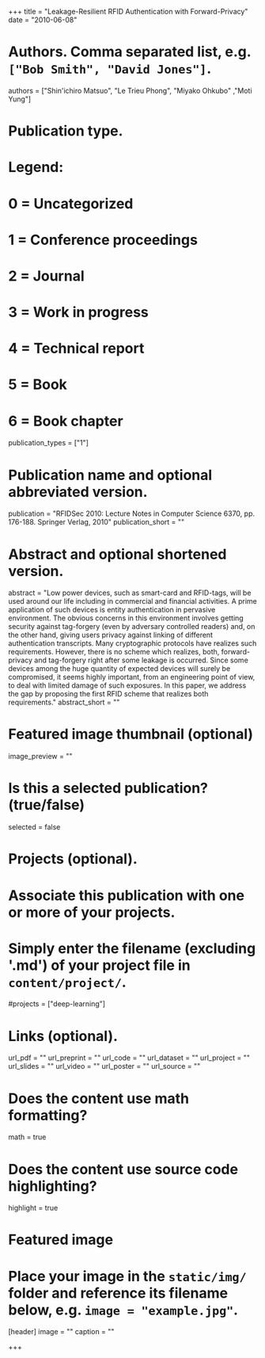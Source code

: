 +++
title = "Leakage-Resilient RFID Authentication with Forward-Privacy"
date = "2010-06-08"

# Authors. Comma separated list, e.g. `["Bob Smith", "David Jones"]`.
authors = ["Shin'ichiro Matsuo", "Le Trieu Phong", "Miyako Ohkubo" ,"Moti Yung"]

# Publication type.
# Legend:
# 0 = Uncategorized
# 1 = Conference proceedings
# 2 = Journal
# 3 = Work in progress
# 4 = Technical report
# 5 = Book
# 6 = Book chapter
publication_types = ["1"]

# Publication name and optional abbreviated version.
publication = "RFIDSec 2010: Lecture Notes in Computer Science 6370, pp. 176-188. Springer Verlag, 2010"
publication_short = ""

# Abstract and optional shortened version.
abstract = "Low power devices, such as smart-card and RFID-tags, will be used around our life including in commercial and financial activities. A prime application of such devices is entity authentication in pervasive environment. The obvious concerns in this environment involves getting security against tag-forgery (even by adversary controlled readers) and, on the other hand, giving users privacy against linking of different authentication transcripts. Many cryptographic protocols have realizes such requirements. However, there is no scheme which realizes, both, forward- privacy and tag-forgery right after some leakage is occurred. Since some devices among the huge quantity of expected devices will surely be compromised, it seems highly important, from an engineering point of view, to deal with limited damage of such exposures. In this paper, we address the gap by proposing the first RFID scheme that realizes both requirements."
abstract_short = ""

# Featured image thumbnail (optional)
image_preview = ""

# Is this a selected publication? (true/false)
selected = false

# Projects (optional).
#   Associate this publication with one or more of your projects.
#   Simply enter the filename (excluding '.md') of your project file in `content/project/`.
#projects = ["deep-learning"]

# Links (optional).
url_pdf = ""
url_preprint = ""
url_code = ""
url_dataset = ""
url_project = ""
url_slides = ""
url_video = ""
url_poster = ""
url_source = ""

# Does the content use math formatting?
math = true

# Does the content use source code highlighting?
highlight = true

# Featured image
# Place your image in the `static/img/` folder and reference its filename below, e.g. `image = "example.jpg"`.
[header]
image = ""
caption = ""

+++